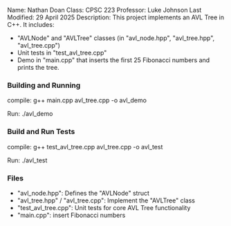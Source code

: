 Name:           Nathan Doan
Class:          CPSC 223
Professor:      Luke Johnson
Last Modified:  29 April 2025
Description: This project implements an AVL Tree in C++. It includes:
- "AVLNode" and "AVLTree" classes (in "avl_node.hpp", "avl_tree.hpp", "avl_tree.cpp")
- Unit tests in "test_avl_tree.cpp"
- Demo in "main.cpp" that inserts the first 25 Fibonacci numbers and prints the tree.
 
### Building and Running

compile:
g++ main.cpp avl_tree.cpp -o avl_demo

Run:
./avl_demo

### Build and Run Tests

compile:
g++ test_avl_tree.cpp avl_tree.cpp -o avl_test

Run:
./avl_test

### Files
- "avl_node.hpp": Defines the "AVLNode" struct
- "avl_tree.hpp" / "avl_tree.cpp": Implement the "AVLTree" class
- "test_avl_tree.cpp": Unit tests for core AVL Tree functionality
- "main.cpp": insert Fibonacci numbers
